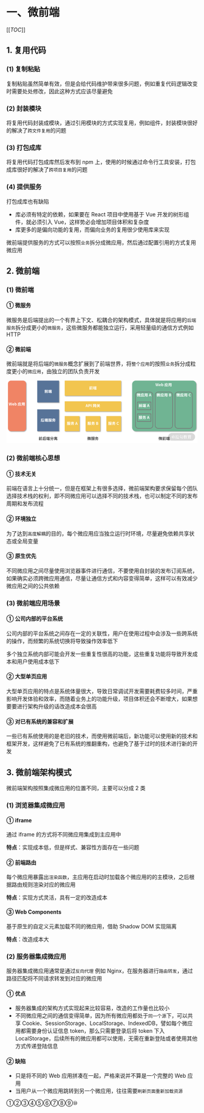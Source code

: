 # 一、微前端

[[_TOC_]]

## 1. 复用代码

### (1) 复制粘贴

复制粘贴虽然简单有效，但是会给代码维护带来很多问题，例如重复代码逻辑改变时需要处处修改，因此这种方式应该尽量避免

### (2) 封装模块

将复用代码封装成模块，通过引用模块的方式实现复用，例如组件，封装模块很好的解决了`跨文件复用`的问题

### (3) 打包成库

将复用代码打包成库然后发布到 npm 上，使用的时候通过命令行工具安装，打包成库很好的解决了`跨项目复用`的问题

### (4) 提供服务

打包成库也有缺陷

* 库必须有特定的依赖，如果要在 React 项目中使用基于 Vue 开发的树形组件，就必须引入 Vue，这样势必会增加项目体积和复杂度
* 库更多的是偏向功能的复用，而偏向业务的复用很少使用库来实现

微前端提供服务的方式可以按照`业务`拆分成微应用，然后通过配置引用的方式复用微应用

## 2. 微前端

### (1) 微前端

#### ① 微服务

微服务是后端提出的一个有界上下文、松耦合的架构模式，具体就是将应用的`后端服务`拆分成更小的`微服务`，这些微服务都能独立运行，采用轻量级的通信方式例如 HTTP

#### ② 微前端

微前端就是将后端的`微服务`概念扩展到了前端世界，将`整个应用`的按照`业务`拆分成粒度更小的`微应用`，由独立的团队负责开发

![微前端架构](https://github.com/yuyuyuzhang/Blog/blob/master/images/%E5%89%8D%E7%AB%AF%E5%B7%A5%E7%A8%8B%E5%8C%96/%E5%BE%AE%E5%89%8D%E7%AB%AF/%E5%BE%AE%E5%89%8D%E7%AB%AF%E6%9E%B6%E6%9E%84.png)

### (2) 微前端核心思想

#### ① 技术无关

前端在语言上十分统一，但是在框架上有很多选择，微前端架构要求保留每个团队选择技术栈的权利，即不同微应用可以选择不同的技术栈，也可以制定不同的发布周期和发布流程

#### ② 环境独立

为了达到`高度解耦`的目的，每个微应用应当独立运行时环境，尽量避免依赖共享状态或全局变量

#### ③ 原生优先

不同微应用之间尽量使用浏览器事件进行通信，不要使用自封装的发布订阅系统，如果确实必须跨微应用通信，尽量让通信方式和内容变得简单，这样可以有效减少微应用之间的公共依赖

### (3) 微前端应用场景

#### ① 公司内部的平台系统

公司内部的平台系统之间存在一定的关联性，用户在使用过程中会涉及一些跨系统的操作，而频繁的系统切换将导致操作效率低下

多个独立系统内部可能会开发一些重复性很高的功能，这些重复功能将导致开发成本和用户使用成本低下

#### ② 大型单页应用

大型单页应用的特点是系统体量很大，导致日常调试开发需要耗费较多时间，严重影响开发体验和效率，而随着业务上的功能升级，项目体积还会不断增大，如果想要要进行架构升级的话改造成本会很高

#### ③ 对已有系统的兼容和扩展

一些已有系统使用的是老旧的技术，而使用微前端后，新功能可以使用新的技术和框架开发，这样避免了已有系统的推翻重构，也避免了基于过时的技术进行新的开发

## 3. 微前端架构模式

微前端架构按照集成微应用的位置不同，主要可以分成 2 类

### (1) 浏览器集成微应用

#### ① iframe

通过 iframe 的方式将不同微应用集成到主应用中

**特点**：实现成本低，但是样式、兼容性方面存在一些问题

#### ② 前端路由

每个微应用暴露出`渲染函数`，主应用在启动时加载各个微应用的的主模块，之后根据路由规则渲染对应的微应用

**特点**：实现方式灵活，具有一定的改造成本

#### ③ Web Components

基于原生的自定义元素加载不同的微应用，借助 Shadow DOM 实现隔离

**特点**：改造成本大

### (2) 服务器集成微应用

服务器集成微应用通常是通过`反向代理` 例如 Nginx，在服务器进行`路由转发`，通过路径匹配将不同请求转发到对应的微应用

#### ① 优点

* 服务器集成的架构方式实现起来比较容易，改造的工作量也比较小
* 不同微应用之间的通信变得简单，因为所有微应用都处于`同一个源`下，可以共享 Cookie、SessionStorage、LocalStorage、IndexedDB，譬如每个微应用都需要身份认证信息 token，那么只需要登录后将 token 下入 LocalStorage，后续所有的微应用都可以使用，无需在重新登陆或者使用其他方式传递登陆信息

#### ② 缺陷

* 只是将不同的 Web 应用拼凑在一起，严格来说并不算是一个完整的 Web 应用
* 当用户从一个微应用跳转到另一个微应用，往往需要`刷新页面重新加载资源`

①②③④⑤⑥⑦⑧⑨⑩
